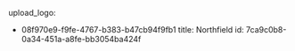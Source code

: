 upload_logo:
  - 08f970e9-f9fe-4767-b383-b47cb94f9fb1
title: Northfield
id: 7ca9c0b8-0a34-451a-a8fe-bb3054ba424f
